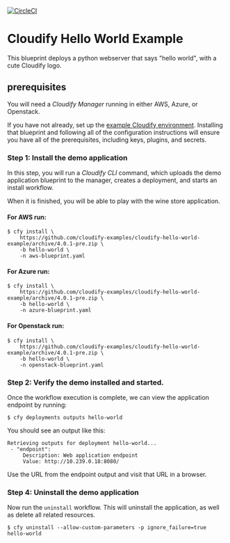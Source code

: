 [![CircleCI](https://circleci.com/gh/cloudify-examples/cloudify-hello-world-example.svg?style=svg)](https://circleci.com/gh/cloudify-examples/cloudify-hello-world-example)

# Cloudify Hello World Example

This blueprint deploys a python webserver that says "hello world", with a cute Cloudify logo.

## prerequisites

You will need a *Cloudify Manager* running in either AWS, Azure, or Openstack.

If you have not already, set up the [example Cloudify environment](https://github.com/cloudify-examples/cloudify-environment-setup). Installing that blueprint and following all of the configuration instructions will ensure you have all of the prerequisites, including keys, plugins, and secrets.


### Step 1: Install the demo application

In this step, you will run a *Cloudify CLI* command, which uploads the demo application blueprint to the manager, creates a deployment, and starts an install workflow.

When it is finished, you will be able to play with the wine store application.


#### For AWS run:

```shell
$ cfy install \
    https://github.com/cloudify-examples/cloudify-hello-world-example/archive/4.0.1-pre.zip \
    -b hello-world \
    -n aws-blueprint.yaml
```


#### For Azure run:

```shell
$ cfy install \
    https://github.com/cloudify-examples/cloudify-hello-world-example/archive/4.0.1-pre.zip \
    -b hello-world \
    -n azure-blueprint.yaml
```


#### For Openstack run:

```shell
$ cfy install \
    https://github.com/cloudify-examples/cloudify-hello-world-example/archive/4.0.1-pre.zip \
    -b hello-world \
    -n openstack-blueprint.yaml
```


### Step 2: Verify the demo installed and started.

Once the workflow execution is complete, we can view the application endpoint by running: <br>

```shell
$ cfy deployments outputs hello-world
```

You should see an output like this:

```shell
Retrieving outputs for deployment hello-world...
 - "endpoint":
     Description: Web application endpoint
     Value: http://10.239.0.18:8080/
```

Use the URL from the endpoint output and visit that URL in a browser.


### Step 4: Uninstall the demo application

Now run the `uninstall` workflow. This will uninstall the application,
as well as delete all related resources. <br>

```shell
$ cfy uninstall --allow-custom-parameters -p ignore_failure=true hello-world
```
